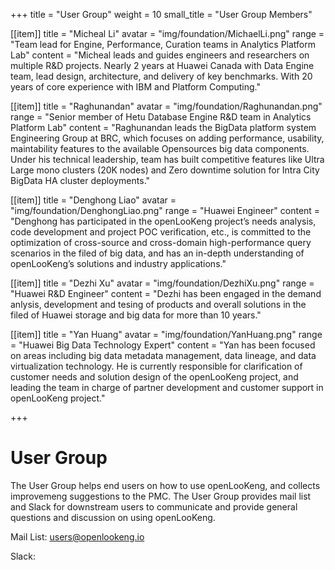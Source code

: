 +++
title = "User Group"
weight = 10
small_title = "User Group Members"

[[item]]
    title = "Micheal Li"
    avatar = "img/foundation/MichaelLi.png"
    range = "Team lead for Engine, Performance, Curation teams in Analytics Platform Lab"
    content = "Micheal leads and guides engineers and researchers on multiple R&D projects. Nearly 2 years at Huawei Canada with Data Engine team, lead design, architecture, and delivery of key benchmarks. With 20 years of core experience with IBM and Platform Computing."

[[item]]
    title = "Raghunandan"
    avatar = "img/foundation/Raghunandan.png"
    range = "Senior member of Hetu Database Engine R&D team in Analytics Platform Lab"
    content = "Raghunandan leads the BigData platform system Engineering Group at BRC, which focuses on adding performance, usability, maintability features to the available Opensources big data components. Under his technical leadership, team has built competitive features like Ultra Large mono clusters (20K nodes) and Zero downtime solution for Intra City BigData HA cluster deployments."

[[item]]
    title = "Denghong Liao"
    avatar = "img/foundation/DenghongLiao.png"
    range = "Huawei Engineer"
    content = "Denghong has participated in the openLooKeng project’s needs analysis, code development and project POC verification, etc., is committed to the optimization of cross-source and cross-domain high-performance query scenarios in the filed of big data, and has an in-depth understanding of openLooKeng’s solutions and industry applications."

[[item]]
    title = "Dezhi Xu"
    avatar = "img/foundation/DezhiXu.png"
    range = "Huawei R&D Engineer"
    content = "Dezhi has been engaged in the demand anlysis, development and tesing of products and overall solutions in the filed of Huawei storage and big data for more than 10 years."

[[item]]
    title = "Yan Huang"
    avatar = "img/foundation/YanHuang.png"
    range = "Huawei Big Data Technology Expert"
    content = "Yan has been focused on areas including big data metadata management, data lineage, and data virtualization technology. He is currently responsible for clarification of customer needs and solution design of the openLooKeng project, and leading the team in charge of partner development and customer support in openLooKeng project."






+++


# User Group 


The User Group helps end users on how to use openLooKeng, and collects improvemeng suggestions to the PMC. The User Group provides mail list and Slack for downstream users to communicate and provide general questions and discussion on using openLooKeng.

Mail List: users@openlookeng.io

Slack:
